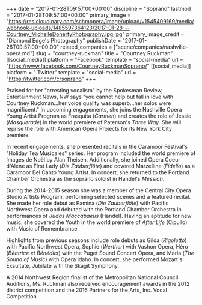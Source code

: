 +++
date = "2017-01-28T09:57:00+00:00"
discipline = "Soprano"
lastmod = "2017-01-28T09:57:00+00:00"
primary_image = "https://res.cloudinary.com/schmopera/image/upload/v1545409169/media/webhook-uploads/1485597364123/2017-01-28---Courtney_MichelleDohertyPhotography.jpg.jpg"
primary_image_credit = "Diamond Edge's Photography"
publishDate = "2017-01-28T09:57:00+00:00"
related_companies = ["scene/companies/nashville-opera.md"]
slug = "courtney-ruckman"
title = "Courtney Ruckman"
[[social_media]]
platform = "Facebook"
template = "social-media"
url = "https://www.facebook.com/CourtneyRuckmanSoprano/"
[[social_media]]
platform = " Twitter"
template = "social-media"
url = "https://twitter.com/crsoprano"
+++

Praised for her "arresting vocalism" by the Spokesman Review, Entertainment News, NW says "you cannot help but fall in love with Courtney Ruckman...her voice quality was superb...her solos were magnificent." In upcoming engagements, she joins the Nashville Opera Young Artist Program as Frasquita (*Carmen*) and creates the role of Jessie (*Masquerade*) in the world premiere of Paterson's *Three Way*. She will reprise the role with American Opera Projects for its New York City premiere. 

In recent engagements, she presented recitals in the Caramoor Festival's "Holiday Tea Musicales" series. Her program included the world premiere of Images de Noël by Alan Theisen. Additionally, she joined Opera Coeur d'Alene as First Lady (*Die Zauberflöte*) and covered Marzelline (*Fidelio*) as a Caramoor Bel Canto Young Artist. In concert, she returned to the Portland Chamber Orchestra as the soprano soloist in Handel's *Messiah*. 

During the 2014-2015 season she was a member of the Central City Opera Studio Artists Program, performing selected scenes and a featured recital. She made her role debut as Pamina (*Die Zauberflöte*) with Pacific Northwest Opera and debuted with the Portland Chamber Orchestra in performances of *Judas Maccabaeus* (Handel). Having an aptitude for new music, she covered the Youth in the world premiere of *After Life* (Cipullo) with Music of Remembrance. 

Highlights from previous seasons include role debuts as Gilda (*Rigoletto*) with Pacific Northwest Opera, Sophie (*Werther*) with Vashon Opera, Héro (*Béatrice et Bénédict*) with the Puget Sound Concert Opera, and Maria (*The Sound of Music*) with Opera Idaho. In concert, she performed Mozart's Exsultate, Jubilate with the Skagit Symphony. 

A 2014 Northwest Region finalist of the Metropolitan National Council Auditions, Ms. Ruckman also received encouragement awards in the 2012 district competition and the 2016 Partners for the Arts, Inc. Vocal Competition.
